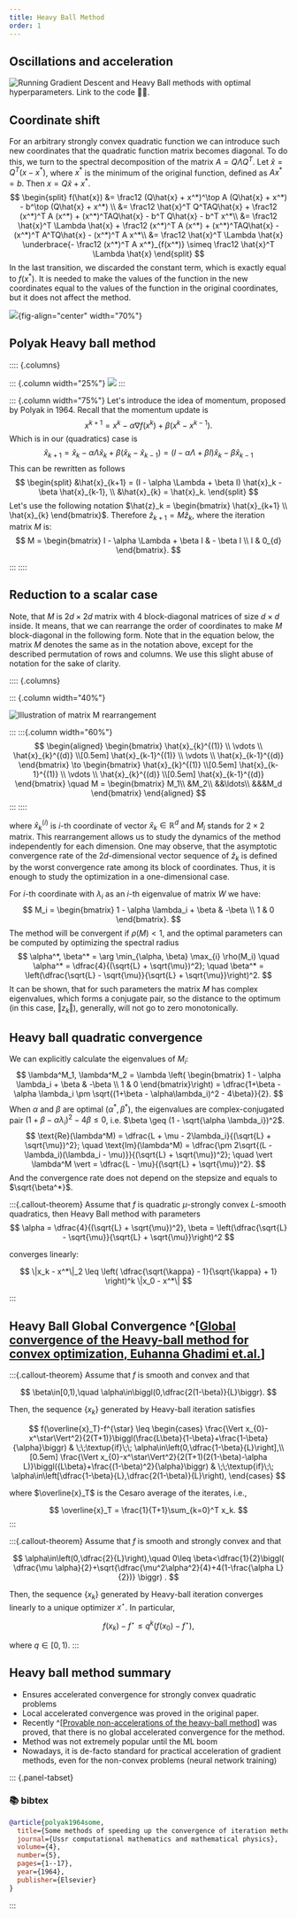```yaml
---
title: Heavy Ball Method
order: 1
---
```


## Oscillations and acceleration

![Running Gradient Descent and Heavy Ball methods with optimal hyperparameters. Link to the code [👨‍💻](https://colab.research.google.com/github/MerkulovDaniil/optim/blob/master/assets/Notebooks/GD.ipynb). ](GD_vs_HB_hor.svg)

## Coordinate shift

For an arbitrary strongly convex quadratic function we can introduce such new coordinates that the quadratic function matrix becomes diagonal. To do this, we turn to the spectral decomposition of the matrix $A = Q \Lambda Q^T$. Let $\hat{x} = Q^T(x - x^*)$, where $x^*$ is the minimum of the original function, defined as $Ax^* = b$. Then $x = Q\hat{x} + x^*$.
$$
\begin{split}
f(\hat{x}) &= \frac12  (Q\hat{x} + x^*)^\top  A (Q\hat{x} + x^*) - b^\top  (Q\hat{x} + x^*) \\
&= \frac12 \hat{x}^T Q^TAQ\hat{x} + \frac12 (x^*)^T A (x^*) + (x^*)^TAQ\hat{x} - b^T Q\hat{x} - b^T x^*\\
&= \frac12 \hat{x}^T \Lambda \hat{x} + \frac12 (x^*)^T A (x^*) + (x^*)^TAQ\hat{x} - (x^*)^T A^TQ\hat{x} - (x^*)^T A x^*\\
&= \frac12 \hat{x}^T \Lambda \hat{x} \underbrace{- \frac12 (x^*)^T A x^*}_{f(x^*)} \simeq \frac12 \hat{x}^T \Lambda \hat{x} 
\end{split}
$$
In the last transition, we discarded the constant term, which is exactly equal to $f(x^*)$. It is needed to make the values of the function in the new coordinates equal to the values of the function in the original coordinates, but it does not affect the method.

![](coordinate_shift_horizontal.svg){fig-align="center" width="70%"}


## Polyak Heavy ball method

:::: {.columns}

::: {.column width="25%"}
![](GD_HB.svg)
:::

::: {.column width="75%"}
Let's introduce the idea of momentum, proposed by Polyak in 1964. Recall that the momentum update is
$$
x^{k+1} = x^k - \alpha \nabla f(x^k) + \beta (x^k - x^{k-1}).
$$
Which is in our (quadratics) case is
$$
\hat{x}_{k+1} = \hat{x}_k - \alpha \Lambda \hat{x}_k + \beta (\hat{x}_k - \hat{x}_{k-1}) = (I - \alpha \Lambda + \beta I) \hat{x}_k - \beta \hat{x}_{k-1}
$$
This can be rewritten as follows
$$
\begin{split}
&\hat{x}_{k+1} = (I - \alpha \Lambda + \beta I) \hat{x}_k - \beta \hat{x}_{k-1}, \\
&\hat{x}_{k} = \hat{x}_k.
\end{split}
$$
Let's use the following notation $\hat{z}_k = \begin{bmatrix} 
\hat{x}_{k+1} \\
\hat{x}_{k}
\end{bmatrix}$. Therefore $\hat{z}_{k+1} = M \hat{z}_k$, where the iteration matrix $M$ is:
$$
M = \begin{bmatrix} 
I - \alpha \Lambda + \beta I & - \beta I \\
I & 0_{d}
\end{bmatrix}.
$$

:::
::::

## Reduction to a scalar case

Note, that $M$ is $2d \times 2d$ matrix with 4 block-diagonal matrices of size $d \times d$ inside. It means, that we can rearrange the order of coordinates to make $M$ block-diagonal in the following form. Note that in the equation below, the matrix $M$ denotes the same as in the notation above, except for the described permutation of rows and columns. We use this slight abuse of notation for the sake of clarity. 

:::: {.columns}

::: {.column width="40%"}

![Illustration of matrix $M$ rearrangement](Rearranging_squares.svg)

:::
:::{.column width="60%"}
$$
\begin{aligned}
\begin{bmatrix} 
\hat{x}_{k}^{(1)} \\
\vdots \\
\hat{x}_{k}^{(d)} \\[0.5em]
\hat{x}_{k-1}^{(1)} \\
\vdots \\
\hat{x}_{k-1}^{(d)}
\end{bmatrix} \to 
\begin{bmatrix} 
\hat{x}_{k}^{(1)} \\[0.5em]
\hat{x}_{k-1}^{(1)} \\
\vdots \\
\hat{x}_{k}^{(d)} \\[0.5em]
\hat{x}_{k-1}^{(d)}
\end{bmatrix} \quad M = \begin{bmatrix}
M_1\\
&M_2\\
&&\ldots\\
&&&M_d
\end{bmatrix}
\end{aligned}
$$
:::
::::

where $\hat{x}_{k}^{(i)}$ is $i$-th coordinate of vector $\hat{x}_{k} \in \mathbb{R}^d$ and $M_i$ stands for $2 \times 2$ matrix. This rearrangement allows us to study the dynamics of the method independently for each dimension. One may observe, that the asymptotic convergence rate of the $2d$-dimensional vector sequence of $\hat{z}_k$ is defined by the worst convergence rate among its block of coordinates. Thus, it is enough to study the optimization in a one-dimensional case.

For $i$-th coordinate with $\lambda_i$ as an $i$-th eigenvalue of matrix $W$ we have: 
$$
M_i = \begin{bmatrix} 
1 - \alpha \lambda_i + \beta & -\beta \\
1 & 0
\end{bmatrix}.
$$
The method will be convergent if $\rho(M) < 1$, and the optimal parameters can be computed by optimizing the spectral radius
$$
\alpha^*, \beta^* = \arg \min_{\alpha, \beta} \max_{i} \rho(M_i) \quad \alpha^* = \dfrac{4}{(\sqrt{L} + \sqrt{\mu})^2}; \quad \beta^* = \left(\dfrac{\sqrt{L} - \sqrt{\mu}}{\sqrt{L} + \sqrt{\mu}}\right)^2.
$$
It can be shown, that for such parameters the matrix $M$ has complex eigenvalues, which forms a conjugate pair, so the distance to the optimum (in this case, $\Vert z_k \Vert$), generally, will not go to zero monotonically. 

## Heavy ball quadratic convergence

We can explicitly calculate the eigenvalues of $M_i$:
$$
\lambda^M_1, \lambda^M_2 = \lambda \left( \begin{bmatrix} 
1 - \alpha \lambda_i + \beta & -\beta \\
1 & 0
\end{bmatrix}\right) = \dfrac{1+\beta - \alpha \lambda_i \pm \sqrt{(1+\beta - \alpha\lambda_i)^2 - 4\beta}}{2}.
$$
When $\alpha$ and $\beta$ are optimal ($\alpha^*, \beta^*$), the eigenvalues are complex-conjugated pair $(1+\beta - \alpha\lambda_i)^2 - 4\beta \leq 0$, i.e. $\beta \geq (1 - \sqrt{\alpha \lambda_i})^2$.
$$
\text{Re}(\lambda^M) = \dfrac{L + \mu - 2\lambda_i}{(\sqrt{L} + \sqrt{\mu})^2}; \quad \text{Im}(\lambda^M) = \dfrac{\pm 2\sqrt{(L - \lambda_i)(\lambda_i - \mu)}}{(\sqrt{L} + \sqrt{\mu})^2}; \quad \vert \lambda^M \vert = \dfrac{L - \mu}{(\sqrt{L} + \sqrt{\mu})^2}.
$$
And the convergence rate does not depend on the stepsize and equals to $\sqrt{\beta^*}$.

:::{.callout-theorem}
Assume that $f$ is quadratic $\mu$-strongly convex $L$-smooth quadratics, then Heavy Ball method with parameters
$$
\alpha = \dfrac{4}{(\sqrt{L} + \sqrt{\mu})^2}, \beta = \left(\dfrac{\sqrt{L} - \sqrt{\mu}}{\sqrt{L} + \sqrt{\mu}}\right)^2
$$

converges linearly:

$$
\|x_k - x^*\|_2 \leq \left( \dfrac{\sqrt{\kappa} - 1}{\sqrt{\kappa} + 1} \right)^k \|x_0 - x^*\|
$$

:::

## Heavy Ball Global Convergence ^[[Global convergence of the Heavy-ball method for convex optimization, Euhanna Ghadimi et.al.](https://arxiv.org/abs/1412.7457)]

:::{.callout-theorem}
Assume that $f$ is smooth and convex and that

$$
\beta\in[0,1),\quad \alpha\in\biggl(0,\dfrac{2(1-\beta)}{L}\biggr).
$$

Then, the sequence $\{x_k\}$ generated by Heavy-ball iteration satisfies

$$
f(\overline{x}_T)-f^{\star} \leq  \begin{cases}
\frac{\Vert x_{0}-x^\star\Vert^2}{2(T+1)}\biggl(\frac{L\beta}{1-\beta}+\frac{1-\beta}{\alpha}\biggr) & \;\;\textup{if}\;\;
\alpha\in\left(0,\dfrac{1-\beta}{L}\right],\\[0.5em]
\frac{\Vert x_{0}-x^\star\Vert^2}{2(T+1)(2(1-\beta)-\alpha L)}\biggl({L\beta}+\frac{(1-\beta)^2}{\alpha}\biggr) & \;\;\textup{if}\;\;
\alpha\in\left[\dfrac{1-\beta}{L},\dfrac{2(1-\beta)}{L}\right),
\end{cases}
$$

where $\overline{x}_T$ is the Cesaro average of the iterates, i.e., 

$$
\overline{x}_T = \frac{1}{T+1}\sum_{k=0}^T x_k.
$$
:::

:::{.callout-theorem}
Assume that $f$ is smooth and strongly convex and that

$$
\alpha\in\left(0,\dfrac{2}{L}\right),\quad 0\leq  \beta<\dfrac{1}{2}\biggl( \dfrac{\mu \alpha}{2}+\sqrt{\dfrac{\mu^2\alpha^2}{4}+4(1-\frac{\alpha L}{2})} \biggr) .
$$

Then, the sequence $\{x_k\}$ generated by Heavy-ball iteration converges linearly to a unique optimizer $x^\star$. In particular,

$$
f(x_{k})-f^\star \leq q^k (f(x_0)-f^\star),
$$

where $q\in[0,1)$.
:::

## Heavy ball method summary

* Ensures accelerated convergence for strongly convex quadratic problems
* Local accelerated convergence was proved in the original paper.
* Recently ^[[Provable non-accelerations of the heavy-ball method](https://arxiv.org/pdf/2307.11291)] was proved, that there is no global accelerated convergence for the method.
* Method was not extremely popular until the ML boom
* Nowadays, it is de-facto standard for practical acceleration of gradient methods, even for the non-convex problems (neural network training)

::: {.panel-tabset}

### 📚 bibtex
```bibtex
@article{polyak1964some,
  title={Some methods of speeding up the convergence of iteration methods},
  journal={Ussr computational mathematics and mathematical physics},
  volume={4},
  number={5},
  pages={1--17},
  year={1964},
  publisher={Elsevier}
}
```
:::